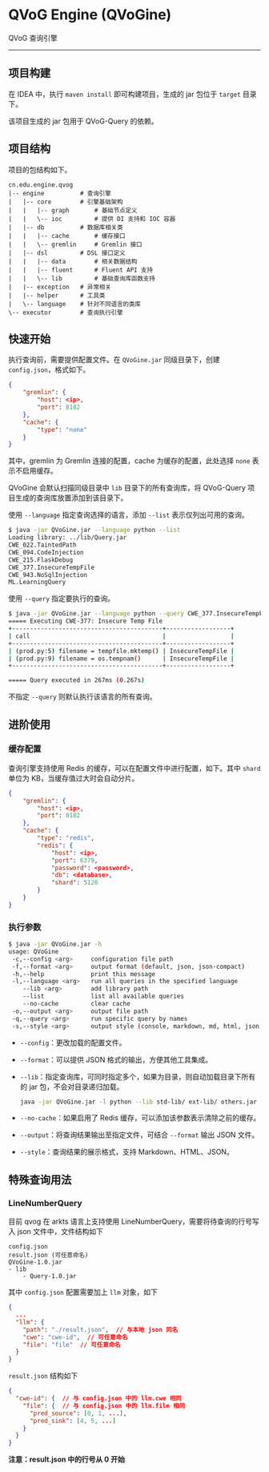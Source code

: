 # QVoG Engine (QVoGine)

QVoG 查询引擎

---

## 项目构建

在 IDEA 中，执行 `maven install` 即可构建项目，生成的 jar 包位于 `target` 目录下。

该项目生成的 jar 包用于 QVoG-Query 的依赖。

## 项目结构

项目的包结构如下。

```
cn.edu.engine.qvog
|-- engine          # 查询引擎
|   |-- core        # 引擎基础架构
|   |   |-- graph       # 基础节点定义
|   |   \-- ioc         # 提供 DI 支持和 IOC 容器
|   |-- db          # 数据库相关类  
|   |   |-- cache       # 缓存接口 
|   |   \-- gremlin     # Gremlin 接口
|   |-- dsl         # DSL 接口定义
|   |   |-- data        # 相关数据结构
|   |   |-- fluent      # Fluent API 支持
|   |   \-- lib         # 基础查询库函数支持
|   |-- exception   # 异常相关
|   |-- helper      # 工具类
|   \-- language    # 针对不同语言的类库
\-- executor        # 查询执行引擎
```

## 快速开始

执行查询前，需要提供配置文件。在 `QVoGine.jar` 同级目录下，创建 `config.json`，格式如下。

```json
{
    "gremlin": {
        "host": <ip>,
        "port": 8182
    },
    "cache": {
        "type": "none"
    }
}
```

其中，gremlin 为 Gremlin 连接的配置，cache 为缓存的配置，此处选择 `none` 表示不启用缓存。

QVoGine 会默认扫描同级目录中 `lib` 目录下的所有查询库，将 QVoG-Query
项目生成的查询库放置添加到该目录下。

使用 `--language` 指定查询选择的语言，添加 `--list` 表示仅列出可用的查询。

```bash
$ java -jar QVoGine.jar --language python --list
Loading library: ../lib/Query.jar
CWE_022.TaintedPath
CWE_094.CodeInjection
CWE_215.FlaskDebug
CWE_377.InsecureTempFile
CWE_943.NoSqlInjection
ML.LearningQuery
```

使用 `--query` 指定要执行的查询。

```bash
$ java -jar QVoGine.jar --language python --query CWE_377.InsecureTempFile
===== Executing CWE-377: Insecure Temp File
+------------------------------------------+------------------+
| call                                     |                  |
+------------------------------------------+------------------+
| (prod.py:5) filename = tempfile.mktemp() | InsecureTempFile |
| (prod.py:9) filename = os.tempnam()      | InsecureTempFile |
+------------------------------------------+------------------+

===== Query executed in 267ms (0.267s)
```

不指定 `--query` 则默认执行该语言的所有查询。

## 进阶使用

### 缓存配置

查询引擎支持使用 Redis 的缓存，可以在配置文件中进行配置，如下。其中 `shard` 单位为 KB，当缓存值过大时会自动分片。

```json
{
    "gremlin": {
        "host": <ip>,
        "port": 8182
    },
    "cache": {
        "type": "redis",
        "redis": {
            "host": <ip>,
            "port": 6379,
            "password": <password>,
            "db": <database>,
            "shard": 5120
        }
    }
}
```

### 执行参数

```bash
$ java -jar QVoGine.jar -h
usage: QVoGine
 -c,--config <arg>     configuration file path
 -f,--format <arg>     output format (default, json, json-compact)
 -h,--help             print this message
 -l,--language <arg>   run all queries in the specified language
    --lib <arg>        add library path
    --list             list all available queries
    --no-cache         clear cache
 -o,--output <arg>     output file path
 -q,--query <arg>      run specific query by names
 -s,--style <arg>      output style (console, markdown, md, html, json, json-compact)
```

- `--config`：更改加载的配置文件。

- `--format`：可以提供 JSON 格式的输出，方便其他工具集成。

- `--lib`：指定查询库，可同时指定多个，如果为目录，则自动加载目录下所有的 jar 包，不会对目录递归加载。

  ```bash
  java -jar QVoGine.jar -l python --lib std-lib/ ext-lib/ others.jar
  ```

- `--no-cache`：如果启用了 Redis 缓存，可以添加该参数表示清除之前的缓存。

- `--output`：将查询结果输出至指定文件，可结合 `--format` 输出 JSON 文件。

- `--style`：查询结果的展示格式，支持 Markdown、HTML、JSON。

## 特殊查询用法

### LineNumberQuery

目前 qvog 在 arkts 语言上支持使用 LineNumberQuery，需要将待查询的行号写入 json 文件中，文件结构如下

```text
config.json
result.json (可任意命名)
QVoGine-1.0.jar
- lib
    - Query-1.0.jar
```

其中 `config.json` 配置需要加上 `llm` 对象，如下

```json
{
  ...
  "llm": {
    "path": "./result.json",  // 与本地 json 同名
    "cwe": "cwe-id",  // 可任意命名
    "file": "file"  // 可任意命名
  }
}
```

`result.json` 结构如下

```json
{
  "cwe-id": {  // 与 config.json 中的 llm.cwe 相同
    "file": {  // 与 config.json 中的 llm.file 相同
      "pred_source": [0, 1, ...],
      "pred_sink": [4, 5, ...]
    }
  }
}
```

**注意：result.json 中的行号从 0 开始**
